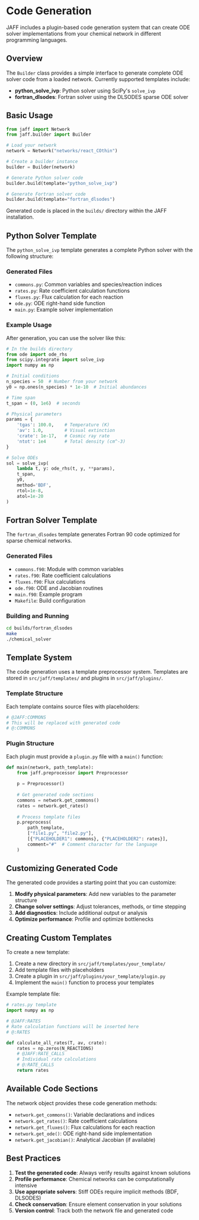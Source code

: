 # Code Generation

JAFF includes a plugin-based code generation system that can create ODE solver implementations from your chemical network in different programming languages.

## Overview

The `Builder` class provides a simple interface to generate complete ODE solver code from a loaded network. Currently supported templates include:

- **python_solve_ivp**: Python solver using SciPy's `solve_ivp`
- **fortran_dlsodes**: Fortran solver using the DLSODES sparse ODE solver

## Basic Usage

```python
from jaff import Network
from jaff.builder import Builder

# Load your network
network = Network("networks/react_COthin")

# Create a builder instance
builder = Builder(network)

# Generate Python solver code
builder.build(template="python_solve_ivp")

# Generate Fortran solver code
builder.build(template="fortran_dlsodes")
```

Generated code is placed in the `builds/` directory within the JAFF installation.

## Python Solver Template

The `python_solve_ivp` template generates a complete Python solver with the following structure:

### Generated Files

- `commons.py`: Common variables and species/reaction indices
- `rates.py`: Rate coefficient calculation functions
- `fluxes.py`: Flux calculation for each reaction
- `ode.py`: ODE right-hand side function
- `main.py`: Example solver implementation

### Example Usage

After generation, you can use the solver like this:

```python
# In the builds directory
from ode import ode_rhs
from scipy.integrate import solve_ivp
import numpy as np

# Initial conditions
n_species = 50  # Number from your network
y0 = np.ones(n_species) * 1e-10  # Initial abundances

# Time span
t_span = (0, 1e6)  # seconds

# Physical parameters
params = {
    'tgas': 100.0,    # Temperature (K)
    'av': 1.0,        # Visual extinction
    'crate': 1e-17,   # Cosmic ray rate
    'ntot': 1e4       # Total density (cm^-3)
}

# Solve ODEs
sol = solve_ivp(
    lambda t, y: ode_rhs(t, y, **params),
    t_span, 
    y0,
    method='BDF',
    rtol=1e-8,
    atol=1e-20
)
```

## Fortran Solver Template

The `fortran_dlsodes` template generates Fortran 90 code optimized for sparse chemical networks.

### Generated Files

- `commons.f90`: Module with common variables
- `rates.f90`: Rate coefficient calculations
- `fluxes.f90`: Flux calculations
- `ode.f90`: ODE and Jacobian routines
- `main.f90`: Example program
- `Makefile`: Build configuration

### Building and Running

```bash
cd builds/fortran_dlsodes
make
./chemical_solver
```

## Template System

The code generation uses a template preprocessor system. Templates are stored in `src/jaff/templates/` and plugins in `src/jaff/plugins/`.

### Template Structure

Each template contains source files with placeholders:

```python
# @JAFF:COMMONS
# This will be replaced with generated code
# @:COMMONS
```

### Plugin Structure

Each plugin must provide a `plugin.py` file with a `main()` function:

```python
def main(network, path_template):
    from jaff.preprocessor import Preprocessor
    
    p = Preprocessor()
    
    # Get generated code sections
    commons = network.get_commons()
    rates = network.get_rates()
    
    # Process template files
    p.preprocess(
        path_template,
        ["file1.py", "file2.py"],
        [{"PLACEHOLDER1": commons}, {"PLACEHOLDER2": rates}],
        comment="#"  # Comment character for the language
    )
```

## Customizing Generated Code

The generated code provides a starting point that you can customize:

1. **Modify physical parameters**: Add new variables to the parameter structure
2. **Change solver settings**: Adjust tolerances, methods, or time stepping
3. **Add diagnostics**: Include additional output or analysis
4. **Optimize performance**: Profile and optimize bottlenecks

## Creating Custom Templates

To create a new template:

1. Create a new directory in `src/jaff/templates/your_template/`
2. Add template files with placeholders
3. Create a plugin in `src/jaff/plugins/your_template/plugin.py`
4. Implement the `main()` function to process your templates

Example template file:
```python
# rates.py template
import numpy as np

# @JAFF:RATES
# Rate calculation functions will be inserted here
# @:RATES

def calculate_all_rates(T, av, crate):
    rates = np.zeros(N_REACTIONS)
    # @JAFF:RATE_CALLS
    # Individual rate calculations
    # @:RATE_CALLS
    return rates
```

## Available Code Sections

The network object provides these code generation methods:

- `network.get_commons()`: Variable declarations and indices
- `network.get_rates()`: Rate coefficient calculations
- `network.get_fluxes()`: Flux calculations for each reaction
- `network.get_ode()`: ODE right-hand side implementation
- `network.get_jacobian()`: Analytical Jacobian (if available)

## Best Practices

1. **Test the generated code**: Always verify results against known solutions
2. **Profile performance**: Chemical networks can be computationally intensive
3. **Use appropriate solvers**: Stiff ODEs require implicit methods (BDF, DLSODES)
4. **Check conservation**: Ensure element conservation in your solutions
5. **Version control**: Track both the network file and generated code